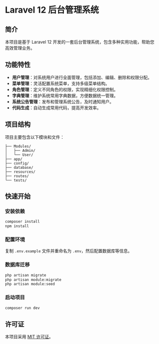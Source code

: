 # Laravel 12 后台管理系统

## 简介
本项目是基于 Laravel 12 开发的一套后台管理系统，包含多种实用功能，帮助您高效管理业务。

## 功能特性
- **用户管理**：对系统用户进行全面管理，包括添加、编辑、删除和权限分配。
- **菜单管理**：灵活配置系统菜单，支持多级菜单结构。
- **角色管理**：定义不同角色的权限，实现精细化权限控制。
- **字典管理**：维护系统常用字典数据，方便数据统一管理。
- **系统公告管理**：发布和管理系统公告，及时通知用户。
- **代码生成**：自动生成常用代码，提高开发效率。

## 项目结构
项目主要包含以下模块和文件：
```
├── Modules/
│   ├── Admin/
│   └── User/
├── app/
├── config/
├── database/
├── resources/
├── routes/
└── tests/
```

## 快速开始
### 安装依赖
```bash
composer install
npm install
```

### 配置环境
复制 `.env.example` 文件并重命名为 `.env`，然后配置数据库等信息。

### 数据库迁移
```bash
php artisan migrate
php artisan module:migrate
php artisan module:seed
```

### 启动项目
```bash
composer run dev
```

## 许可证
本项目采用 [MIT 许可证](LICENSE)。
